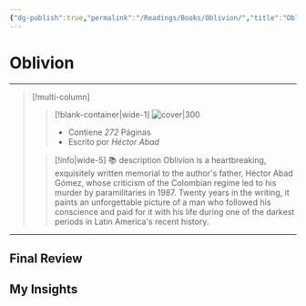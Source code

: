```yaml
---
{"dg-publish":true,"permalink":"/Readings/Books/Oblivion/","title":"Oblivion","tags":["NoteType/Book"],"created":"2023-09-28T16:47:49.881-05:00","updated":"2023-10-01T23:22:16.437-05:00"}
---
```



# Oblivion
- - -
> [!multi-column]
> 
> > [!blank-container|wide-1]
> >  ![cover|300](http://books.google.com/books/content?id=Nppn8Pr9I6EC&printsec=frontcover&img=1&zoom=1&edge=curl&source=gbs_api)
> >- Contiene *272* Páginas
> >- Escrito por *Héctor Abad*
> 
> > [!info|wide-5] 📚 description
> > Oblivion is a heartbreaking, exquisitely written memorial to the author's father, Héctor Abad Gómez, whose criticism of the Colombian regime led to his murder by paramilitaries in 1987. Twenty years in the writing, it paints an unforgettable picture of a man who followed his conscience and paid for it with his life during one of the darkest periods in Latin America's recent history.
> 

- - -

## Final Review

## My Insights